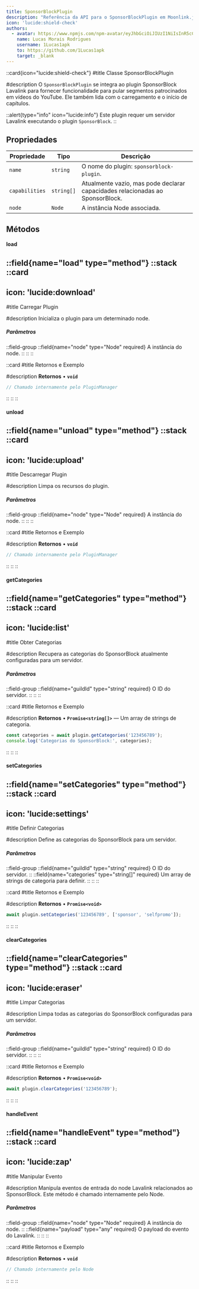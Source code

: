 ```yaml
---
title: SponsorBlockPlugin
description: "Referência da API para o SponsorBlockPlugin em Moonlink.js"
icon: 'lucide:shield-check'
authors:
  - avatar: https://www.npmjs.com/npm-avatar/eyJhbGciOiJIUzI1NiIsInR5cCI6IkpXVCJ9.eyJhdmF0YXJVUkwiOiJodHRwczovL3MuZ3JhdmF2YXRhci5jb20vYXZhdGFyL2E2YTk0NWFhYjJiNzk1MjcyNzVjN2IwMWEyNWM1YzQ2NT9zaXplPTQ5NiZkZWZhdWx0PXJldHJvIn0.5hP6oyShhR-UWUi6KF-lA0cWmE_BJjvIFAwkYCGEZNo
    name: Lucas Morais Rodrigues
    username: 1Lucas1apk
    to: https://github.com/1Lucas1apk
    target: _blank
---
```


::card{icon="lucide:shield-check"}
#title
Classe SponsorBlockPlugin

#description
O `SponsorBlockPlugin` se integra ao plugin SponsorBlock Lavalink para fornecer funcionalidade para pular segmentos patrocinados em vídeos do YouTube. Ele também lida com o carregamento e o início de capítulos.
<br>

::alert{type="info" icon="lucide:info"}
Este plugin requer um servidor Lavalink executando o plugin `SponsorBlock`.
::

## Propriedades

| Propriedade | Tipo | Descrição |
|----------|------|-------------|
| `name` | `string` | O nome do plugin: `sponsorblock-plugin`. |
| `capabilities` | `string[]` | Atualmente vazio, mas pode declarar capacidades relacionadas ao SponsorBlock. |
| `node` | `Node` | A instância Node associada. |

## Métodos

#### load
::field{name="load" type="method"}
::stack
  ::card
  ---
  icon: 'lucide:download'
  ---
  #title
  Carregar Plugin

  #description
  Inicializa o plugin para um determinado node.
  <br>
  <h5>Parâmetros</h5>

  ::field-group
    ::field{name="node" type="Node" required}
    A instância do node.
    ::
  ::
  ::

  ::card
  #title
  Retornos e Exemplo

  #description
  **Retornos**
  • **`void`**

  ```js
  // Chamado internamente pelo PluginManager
  ```
  ::
::
::

#### unload
::field{name="unload" type="method"}
::stack
  ::card
  ---
  icon: 'lucide:upload'
  ---
  #title
  Descarregar Plugin

  #description
  Limpa os recursos do plugin.
  <br>
  <h5>Parâmetros</h5>

  ::field-group
    ::field{name="node" type="Node" required}
    A instância do node.
    ::
  ::
  ::

  ::card
  #title
  Retornos e Exemplo

  #description
  **Retornos**
  • **`void`**

  ```js
  // Chamado internamente pelo PluginManager
  ```
  ::
::
::

#### getCategories
::field{name="getCategories" type="method"}
::stack
  ::card
  ---
  icon: 'lucide:list'
  ---
  #title
  Obter Categorias

  #description
  Recupera as categorias do SponsorBlock atualmente configuradas para um servidor.
  <br>
  <h5>Parâmetros</h5>

  ::field-group
    ::field{name="guildId" type="string" required}
    O ID do servidor.
    ::
  ::
  ::

  ::card
  #title
  Retornos e Exemplo

  #description
  **Retornos**
  • **`Promise<string[]>`** — Um array de strings de categoria.

  ```js
  const categories = await plugin.getCategories('123456789');
  console.log('Categorias do SponsorBlock:', categories);
  ```
  ::
::
::

#### setCategories
::field{name="setCategories" type="method"}
::stack
  ::card
  ---
  icon: 'lucide:settings'
  ---
  #title
  Definir Categorias

  #description
  Define as categorias do SponsorBlock para um servidor.
  <br>
  <h5>Parâmetros</h5>

  ::field-group
    ::field{name="guildId" type="string" required}
    O ID do servidor.
    ::
    ::field{name="categories" type="string[]" required}
    Um array de strings de categoria para definir.
    ::
  ::
  ::

  ::card
  #title
  Retornos e Exemplo

  #description
  **Retornos**
  • **`Promise<void>`**

  ```js
  await plugin.setCategories('123456789', ['sponsor', 'selfpromo']);
  ```
  ::
::
::

#### clearCategories
::field{name="clearCategories" type="method"}
::stack
  ::card
  ---
  icon: 'lucide:eraser'
  ---
  #title
  Limpar Categorias

  #description
  Limpa todas as categorias do SponsorBlock configuradas para um servidor.
  <br>
  <h5>Parâmetros</h5>

  ::field-group
    ::field{name="guildId" type="string" required}
    O ID do servidor.
    ::
  ::
  ::

  ::card
  #title
  Retornos e Exemplo

  #description
  **Retornos**
  • **`Promise<void>`**

  ```js
  await plugin.clearCategories('123456789');
  ```
  ::
::
::

#### handleEvent
::field{name="handleEvent" type="method"}
::stack
  ::card
  ---
  icon: 'lucide:zap'
  ---
  #title
  Manipular Evento

  #description
  Manipula eventos de entrada do node Lavalink relacionados ao SponsorBlock. Este método é chamado internamente pelo Node.
  <br>
  <h5>Parâmetros</h5>

  ::field-group
    ::field{name="node" type="Node" required}
    A instância do node.
    ::
    ::field{name="payload" type="any" required}
    O payload do evento do Lavalink.
    ::
  ::
  ::

  ::card
  #title
  Retornos e Exemplo

  #description
  **Retornos**
  • **`void`**

  ```js
  // Chamado internamente pelo Node
  ```
  ::
::
::
